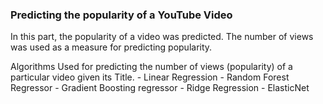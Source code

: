 ### Predicting the popularity of a YouTube Video

In this part, the popularity of a video was predicted. The number of views was used as a measure for predicting popularity.

Algorithms Used for predicting the number of views  (popularity) of a particular video given its Title.
      - Linear Regression
      - Random Forest Regressor
      - Gradient Boosting regressor
      - Ridge Regression
      - ElasticNet
